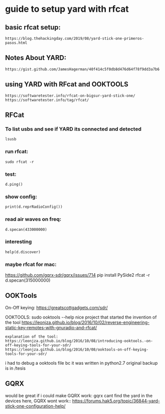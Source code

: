 # guide to setup yard with rfcat

## basic rfcat setup:
	https://blog.thehackingday.com/2019/08/yard-stick-one-primeros-pasos.html

## Notes About YARD:
	https://gist.github.com/JamesHagerman/40f414c5f0db8d476d64f78f9dd3a7b6

## using YARD with RFcat and OOKTOOLS
	https://softwaretester.info/rfcat-on-bigsur-yard-stick-one/
	https://softwaretester.info/tag/rfcat/

## RFCat

### To list usbs and see if YARD its connected and detected
```
lsusb
```

### run rfcat:
```
sudo rfcat -r
```

### test:
```
d.ping()
```

### show config:
```
print(d.reprRadioConfig())
```

### read air waves on freq:
```
d.specan(433000000)
```

### interesting
```
help(d.discover)
```


### maybe rfcat for mac:
https://github.com/gqrx-sdr/gqrx/issues/714
pip install PySide2
rfcat -r
d.specan(315000000)




## OOKTools
On-Off keying:
	https://greatscottgadgets.com/sdr/



OOKTOOLS:
sudo ooktools --help
	nice project that started the invention of the tool
	https://leonjza.github.io/blog/2016/10/02/reverse-engineering-static-key-remotes-with-gnuradio-and-rfcat/

	explanation of the tool:
	https://leonjza.github.io/blog/2016/10/08/introducing-ooktools.-on-off-keying-tools-for-your-sdr/
	https://leonjza.github.io/blog/2016/10/08/ooktools-on-off-keying-tools-for-your-sdr/
i had to debug a ooktools file bc it was written in python2.7
original backup is in /tesis 





## GQRX

would be great if i could make GQRX work:
	gqrx
	cant find the yard in the devices
	here, GQRX wont work::
	https://forums.hak5.org/topic/36844-yard-stick-one-configuration-help/

